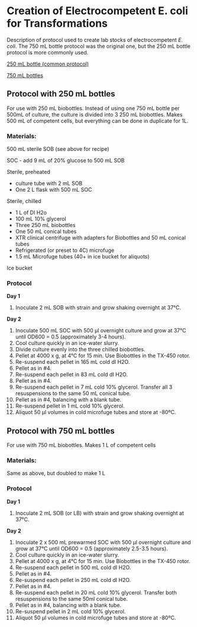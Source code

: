 # Creation of Electrocompetent E. coli for Transformations

Description of protocol used to create lab stocks of electrocompetent *E. coli*.
The 750 mL bottle protocol was the original one, but the 250 mL bottle protocol is more commonly used.

[250 mL bottle (common protocol)](#protocol-with-250-ml-bottles)

[750 mL bottles](#protocol-with-750-ml-bottles)

## Protocol with 250 mL bottles

For use with 250 mL biobottles. 
Instead of using one 750 mL bottle per 500mL of culture, the culture is divided into 3 250 mL biobottles.
Makes 500 mL of competent cells, but everything can be done in duplicate for 1L.

### Materials: 

500 mL sterile SOB (see above for recipe)

SOC - add 9 mL of 20% glucose to 500 mL SOB

Sterile, preheated
- culture tube with 2 mL SOB
- One 2 L flask with 500 mL SOC

Sterile, chilled
- 1 L of DI H2o
- 100 mL 10% glycerol
- Three 250 mL biobottles
- One 50 mL conical tubes
- XTR clinical centrifuge with adapters for Biobottles and 50 mL conical tubes
- Refrigerated (or preset to 4C) microfuge
- 1.5 mL Microfuge tubes (40+ in ice bucket for aliquots)

Ice bucket

### Protocol

**Day 1**
1. Inoculate 2 mL SOB with strain and grow shaking overnight at 37°C.

**Day 2**
1. Inoculate 500 mL SOC with 500 μl overnight culture and grow at 37°C until OD600 = 0.5 (approximately 3-4 hours).
2. Cool culture quickly in an ice-water slurry.
3. Divide culture evenly into the three chilled biobottles.
4. Pellet at 4000 x g, at 4°C for 15 min.  Use Biobottles in the TX-450 rotor.
5. Re-suspend each pellet in 165 mL cold dI H2O.
6. Pellet as in #4.
7. Re-suspend each pellet in 83 mL cold dI H2O.
8. Pellet as in #4.
9. Re-suspend each pellet in 7 mL cold 10% glycerol.  Transfer all 3 resuspensions to the same 50 mL conical tube.
10. Pellet as in #4, balancing with a blank tube.
11. Re-suspend pellet in 1 mL cold 10% glycerol.
12. Aliquot 50 μl volumes in cold microfuge tubes and store at -80ºC.


## Protocol with 750 mL bottles

For use with 750 mL biobottles. Makes 1 L of competent cells

### Materials:
Same as above, but doubled to make 1 L 

### Protocol

**Day 1**
1. Inoculate 2 mL SOB (or LB) with strain and grow shaking overnight at 37°C.

**Day 2**
1. Inoculate 2 x 500 mL prewarmed SOC with 500 μl overnight culture and grow at 37°C until OD600 = 0.5 (approximately 2.5-3.5 hours).
2. Cool culture quickly in an ice-water slurry.
3. Pellet at 4000 x g, at 4°C for 15 min.  Use Biobottles in the TX-450 rotor.
4. Re-suspend each pellet in 500 mL cold dI H2O.
5. Pellet as in #4.
6. Re-suspend each pellet in 250 mL cold dI H2O.
7. Pellet as in #4.
8. Re-suspend each pellet in 20 mL cold 10% glycerol.  Transfer both resuspensions to the same 50ml conical tube.
9. Pellet as in #4, balancing with a blank tube.
10. Re-suspend pellet in 2 mL cold 10% glycerol.
11. Aliquot 50 μl volumes in cold microfuge tubes and store at -80ºC.


